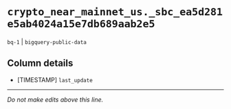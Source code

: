 # `crypto_near_mainnet_us._sbc_ea5d281e5ab4024a15e7db689aab2e5`
`bq-1` | `bigquery-public-data`

## Column details
* [TIMESTAMP] `last_update`

-------------------------------------------------------------------------------
*Do not make edits above this line.*
